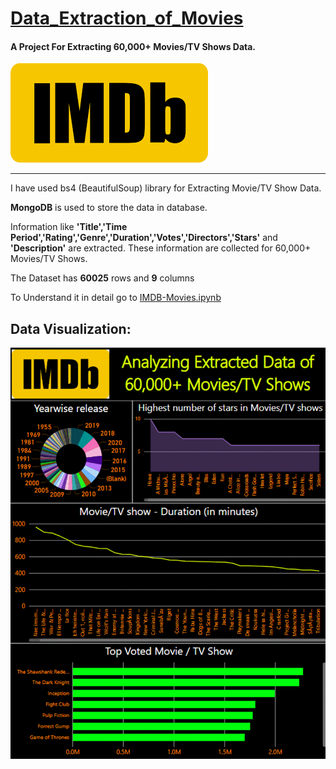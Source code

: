 # [Data_Extraction_of_Movies](https://github.com/parthshah28/Data_Extraction_of_Movies)

#### A Project For Extracting 60,000+ Movies/TV Shows Data.

![](https://github.com/parthshah28/Data_Extraction_of_Movies/blob/main/images/1.png)

---

I have used bs4 (BeautifulSoup) library for Extracting Movie/TV Show Data.

**MongoDB** is used to store the data in database.

Information like **'Title','Time Period','Rating','Genre','Duration','Votes','Directors','Stars'** and **'Description'** are extracted.
These information are collected for 60,000+ Movies/TV Shows.

The Dataset has **60025** rows and **9** columns

To Understand it in detail go to [IMDB-Movies.ipynb](https://github.com/parthshah28/Data_Extraction_of_Movies/blob/main/IMDB-Movies.ipynb)


## Data Visualization:


![](https://github.com/parthshah28/Data_Extraction_of_Movies/blob/main/images/IMDB.gif)
